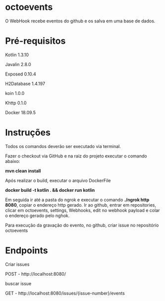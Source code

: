 # octoevents

O WebHook recebe eventos do github e os salva em uma base de dados.

# Pré-requisitos
Kotlin 1.3.10

Javalin 2.8.0

Exposed 0.10.4

H2Database 1.4.197

koin 1.0.0

Khttp 0.1.0

Docker 18.09.5


# Instruções
Todos os comandos deverão ser executado via terminal.

Fazer o checkout via GitHub e na raiz do projeto executar o comando abaixo:

<b>mvn clean install</b>

Após realizar o build, executar o arquivo DockerFile

<b>docker build -t kotlin . && docker run kotlin</b>

 Em seguida ir até a pasta do ngrok e executar o comando <b>./ngrok http 8080</b>, copiar o endereço http gerado. Ir ao github, entrar em repositories, clicar em octoevents,
 settings, Webhooks, edit no webhook payload e colar o endereço gerado pelo nghok.

Para execução da gravação do evento, no github, criar issue no repositório octoevents


# Endpoints


Criar issues

POST - http://localhost:8080/

buscar issue

GET - http://localhost:8080/issues/{issue-number}/events
